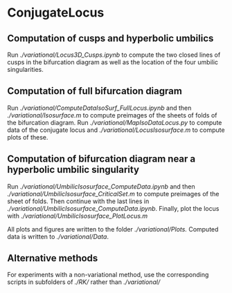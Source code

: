 # ConjugateLocus


## Computation of cusps and hyperbolic umbilics
Run *./variational/Locus3D_Cusps.ipynb* to compute the two closed lines of cusps in the bifurcation diagram as well as the location of the four umbilic singularities.

## Computation of full bifurcation diagram
Run *./variational/ComputeDataIsoSurf_FullLocus.ipynb* and then *./variational/Isosurface.m* to compute preimages of the sheets of folds of the bifurcation diagram. Run *./variational/MapIsoDataLocus.py* to compute data of the conjugate locus and *./variational/LocusIsosurface.m* to compute plots of these.

## Computation of bifurcation diagram near a hyperbolic umbilic singularity
Run *./variational/UmbilicIsosurface_ComputeData.ipynb* and then *./variational/UmbilicIsosurface_CriticalSet.m*  to compute preimages of the sheet of folds. Then continue with the last lines in *./variational/UmbilicIsosurface_ComputeData.ipynb*. Finally, plot the locus with *./variational/UmbilicIsosurface_PlotLocus.m*

All plots and figures are written to the folder *./variational/Plots.* Computed data is written to *./variational/Data*.

## Alternative methods
For experiments with a non-variational method, use the corresponding scripts in subfolders of *./RK/* rather than *./variational/*
